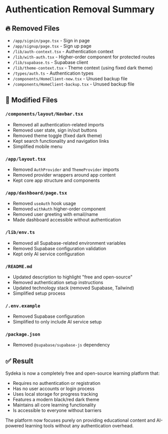 # Authentication Removal Summary

## 🔥 Removed Files
- `/app/signin/page.tsx` - Sign in page
- `/app/signup/page.tsx` - Sign up page  
- `/lib/auth-context.tsx` - Authentication context
- `/lib/with-auth.tsx` - Higher-order component for protected routes
- `/lib/supabase.ts` - Supabase client
- `/lib/theme-context.tsx` - Theme context (using fixed dark theme)
- `/types/auth.ts` - Authentication types
- `/components/HomeClient-new.tsx` - Unused backup file
- `/components/HomeClient-backup.tsx` - Unused backup file

## 🔧 Modified Files

### `/components/layout/Navbar.tsx`
- Removed all authentication-related imports
- Removed user state, sign in/out buttons
- Removed theme toggle (fixed dark theme)
- Kept search functionality and navigation links
- Simplified mobile menu

### `/app/layout.tsx`
- Removed `AuthProvider` and `ThemeProvider` imports
- Removed provider wrappers around app content
- Kept core app structure and components

### `/app/dashboard/page.tsx`
- Removed `useAuth` hook usage
- Removed `withAuth` higher-order component
- Removed user greeting with email/name
- Made dashboard accessible without authentication

### `/lib/env.ts`
- Removed all Supabase-related environment variables
- Removed Supabase configuration validation
- Kept only AI service configuration

### `/README.md`
- Updated description to highlight "free and open-source"
- Removed authentication setup instructions
- Updated technology stack (removed Supabase, Tailwind)
- Simplified setup process

### `/.env.example`
- Removed Supabase configuration
- Simplified to only include AI service setup

### `/package.json`
- Removed `@supabase/supabase-js` dependency

## ✅ Result

Sydeka is now a completely free and open-source learning platform that:
- Requires no authentication or registration
- Has no user accounts or login process
- Uses local storage for progress tracking
- Features a modern black/red dark theme
- Maintains all core learning functionality
- Is accessible to everyone without barriers

The platform now focuses purely on providing educational content and AI-powered learning tools without any authentication overhead.
